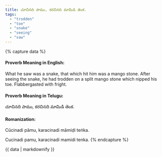 ```yaml
---
title: చూచినది పాము, కరచినది మామిడి తెంక.
tags:
  - "trodden"
  - "toe"
  - "snake"
  - "seeing"
  - "saw"
---
```


{% capture data %}
#### Proverb Meaning in English:
What he saw was a snake, that which hit him was a mango stone.
After seeing the snake, he had trodden on a split mango stone which nipped his toe.
Flabbergasted with fright.

#### Proverb Meaning in Telugu:
చూచినది పాము, కరచినది మామిడి తెంక.

#### Romanization:
Cūcinadi pāmu, karacinadi māmiḍi teṅka.

Cucinadi pamu, karacinadi mamidi tenka.
{% endcapture %}

{{ data | markdownify }}

